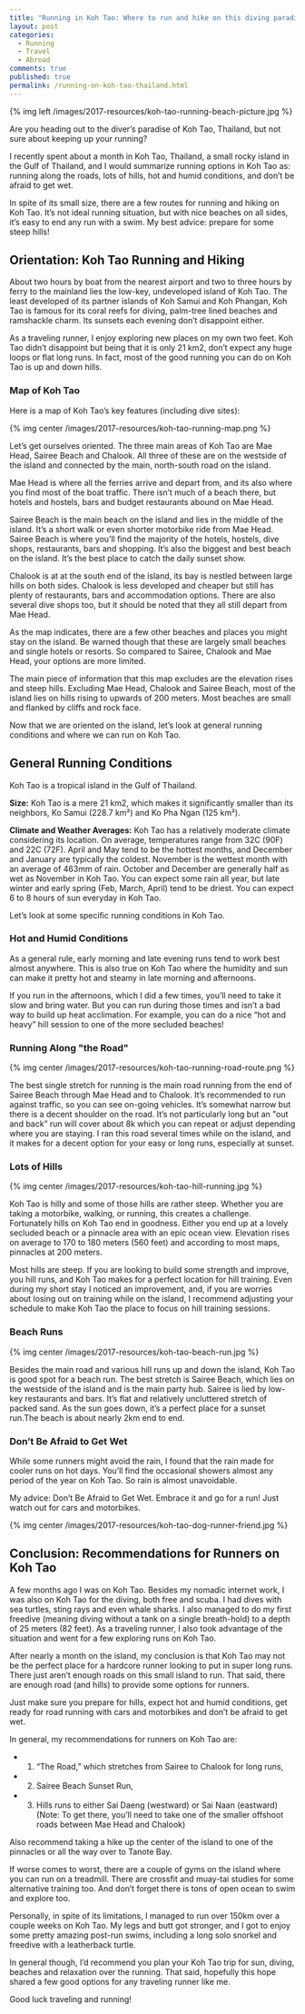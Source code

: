```yaml
---
title: "Running in Koh Tao: Where to run and hike on this diving paradise?"
layout: post
categories:
  - Running
  - Travel
  - Abroad
comments: true
published: true
permalink: /running-on-koh-tao-thailand.html
---
```


{% img left /images/2017-resources/koh-tao-running-beach-picture.jpg %}

Are you heading out to the diver’s paradise of Koh Tao, Thailand, but not sure about keeping up your running? 

I recently spent about a month in Koh Tao, Thailand, a small rocky island in the Gulf of Thailand, and I would summarize running options in Koh Tao as: running along the roads, lots of hills, hot and humid conditions, and don’t be afraid to get wet. 

In spite of its small size, there are a few routes for running and hiking on Koh Tao. It’s not ideal running situation, but with nice beaches on all sides, it’s easy to end any run with a swim. My best advice: prepare for some steep hills! 

<!--more-->

## Orientation: Koh Tao Running and Hiking

About two hours by boat from the nearest airport and two to three hours by ferry to the mainland lies the low-key, undeveloped island of Koh Tao. The least developed of its partner islands of Koh Samui and Koh Phangan, Koh Tao is famous for its coral reefs for diving, palm-tree lined beaches and ramshackle charm. Its sunsets each evening don’t disappoint either. 

As a traveling runner, I enjoy exploring new places on my own two feet. Koh Tao didn’t disappoint but being that it is only 21 km2, don’t expect any huge loops or flat long runs. In fact, most of the good running you can do on Koh Tao is up and down hills. 

### Map of Koh Tao

Here is a map of Koh Tao’s key features (including dive sites):

{% img center /images/2017-resources/koh-tao-running-map.png %}

Let’s get ourselves oriented. The three main areas of Koh Tao are Mae Head, Sairee Beach and Chalook. All three of these are on the westside of the island and connected by the main, north-south road on the island. 

Mae Head is where all the ferries arrive and depart from, and its also where you find most of the boat traffic. There isn’t much of a beach there, but hotels and hostels, bars and budget restaurants abound on Mae Head. 

Sairee Beach is the main beach on the island and lies in the middle of the island. It’s a short walk or even shorter motorbike ride from Mae Head. Sairee Beach is where you’ll find the majority of the hotels, hostels, dive shops, restaurants, bars and shopping. It’s also the biggest and best beach on the island. It’s the best place to catch the daily sunset show.  
 
Chalook is at at the south end of the island, its bay is nestled between large hills on both sides. Chalook is less developed and cheaper but still has plenty of restaurants, bars and accommodation options. There are also several dive shops too, but it should be noted that they all still depart from Mae Head. 

As the map indicates, there are a few other beaches and places you might stay on the island. Be warned though that these are largely small beaches and single hotels or resorts. So compared to Sairee, Chalook and Mae Head, your options are more limited. 

The main piece of information that this map excludes are the elevation rises and steep hills. Excluding Mae Head, Chalook and Sairee Beach, most of the island lies on hills rising to upwards of 200 meters. Most beaches are small and flanked by cliffs and rock face. 

Now that we are oriented on the island, let’s look at general running conditions and where we can run on Koh Tao.  

## General Running Conditions 

Koh Tao is a tropical island in the Gulf of Thailand. 

**Size:** Koh Tao is a mere 21 km2, which makes it significantly smaller than its neighbors, Ko Samui (228.7 km²) and Ko Pha Ngan (125 km²). 

**Climate and Weather Averages:** Koh Tao has a relatively moderate climate considering its location. On average, temperatures range from 32C (90F) and 22C (72F). April and May tend to be the hottest months, and December and January are typically the coldest. November is the wettest month with an average of 463mm of rain. October and December are generally half as wet as November in Koh Tao. You can expect some rain all year, but late winter and early spring (Feb, March, April) tend to be driest. You can expect 6 to 8 hours of sun everyday in Koh Tao. 

Let’s look at some specific running conditions in Koh Tao. 

### Hot and Humid Conditions 

As a general rule, early morning and late evening runs tend to work best almost anywhere. This is also true on Koh Tao where the humidity and sun can make it pretty hot and steamy in late morning and afternoons. 

If you run in the afternoons, which I did a few times, you’ll need to take it slow and bring water. But you can run during those times and isn’t a bad way to build up heat acclimation. For example, you can do a nice “hot and heavy” hill session to one of the more secluded beaches! 

### Running Along "the Road" 

{% img center /images/2017-resources/koh-tao-running-road-route.png %}

The best single stretch for running is the main road running from the end of Sairee Beach through Mae Head and to Chalook. It’s recommended to run against traffic, so you can see on-going vehicles. It’s somewhat narrow but there is a decent shoulder on the road. It’s not particularly long but an "out and back” run will cover about 8k which you can repeat or adjust depending where you are staying. I ran this road several times while on the island, and it makes for a decent option for your easy or long runs, especially at sunset. 

### Lots of Hills

{% img center /images/2017-resources/koh-tao-hill-running.jpg %}

Koh Tao is hilly and some of those hills are rather steep. Whether you are taking a motorbike, walking, or running, this creates a challenge. Fortunately hills on Koh Tao end in goodness. Either you end up at a lovely secluded beach or a pinnacle area with an epic ocean view. Elevation rises on average to 170 to 180 meters (560 feet) and according to most maps, pinnacles at 200 meters. 

Most hills are steep. If you are looking to build some strength and improve, you hill runs, and Koh Tao makes for a perfect location for hill training. Even during my short stay I noticed an improvement, and, if you are worries about losing out on training while on the island, I recommend adjusting your schedule to make Koh Tao the place to focus on hill training sessions.  

### Beach Runs 

{% img center /images/2017-resources/koh-tao-beach-run.jpg %}

Besides the main road and various hill runs up and down the island, Koh Tao is good spot for a beach run. The best stretch is Sairee Beach, which lies on the westside of the island and is the main party hub. Sairee is lied by low-key restaurants and bars.  It’s flat and relatively uncluttered stretch of packed sand.  As the sun goes down, it’s a perfect place for a sunset run.The beach is about nearly 2km end to end. 

### Don’t Be Afraid to Get Wet

While some runners might avoid the rain, I found that the rain made for cooler runs on hot days. You’ll find the occasional showers almost any period of the year on Koh Tao. So rain is almost unavoidable. 

My advice: Don’t Be Afraid to Get Wet. Embrace it and go for a run! Just watch out for cars and motorbikes. 

{% img center /images/2017-resources/koh-tao-dog-runner-friend.jpg %}

## Conclusion: Recommendations for Runners on Koh Tao

A few months ago I was on Koh Tao. Besides my nomadic internet work, I was also on Koh Tao for the diving, both free and scuba. I had dives with sea turtles, sting rays and even whale sharks. I also managed to do my first freedive (meaning diving without a tank on a single breath-hold) to a depth of 25 meters (82 feet). As a traveling runner, I also took advantage of the situation and went for a few exploring runs on Koh Tao. 

After nearly a month on the island, my conclusion is that Koh Tao may not be the perfect place for a hardcore runner looking to put in super long runs. There just aren’t enough roads on this small island to run. That said, there are enough road (and hills) to provide some options for runners. 

Just make sure you prepare for hills, expect hot and humid conditions, get ready for road running with cars and motorbikes and don’t be afraid to get wet. 

In general, my recommendations for runners on Koh Tao are: 

* 1. “The Road,” which stretches from Sairee to Chalook for long runs, 
* 2. Sairee Beach Sunset Run, 
* 3. Hills runs to either Sai Daeng (westward) or Sai Naan (eastward) (Note: To get there, you’ll need to take one of the smaller offshoot roads between Mae Head and Chalook)

Also recommend taking a hike up the center of the island to one of the pinnacles or all the way over to Tanote Bay. 

If worse comes to worst, there are a couple of gyms on the island where you can run on a treadmill. There are crossfit and muay-tai studies for some alternative training too. And don’t forget there is tons of open ocean to swim and explore too. 

Personally, in spite of its limitations, I managed to run over 150km over a couple weeks on Koh Tao. My legs and butt got stronger, and I got to enjoy some pretty amazing post-run swims, including a long solo snorkel and freedive with a leatherback turtle. 

In general though, I’d recommend you plan your Koh Tao trip for sun, diving, beaches and relaxation over the running. That said, hopefully this hope shared a few good options for any traveling runner like me. 

Good luck traveling and running! 